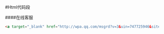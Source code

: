 #Html代码段

####在线客服
```html
<a target="_blank" href="http://wpa.qq.com/msgrd?v=3&uin=747725946&site=qq&menu=yes"><b class="b2"></b>在线客服</a>
```